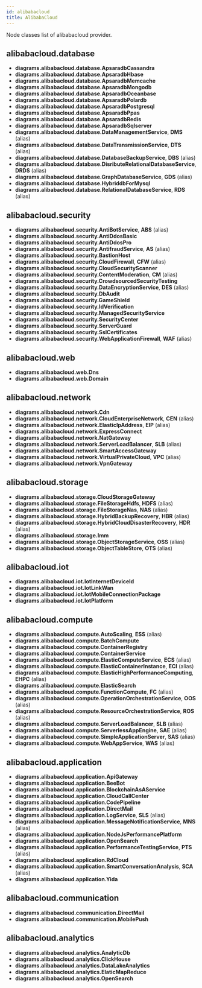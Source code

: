 ```yaml
---
id: alibabacloud
title: AlibabaCloud
---
```


Node classes list of alibabacloud provider.

## alibabacloud.database

- **diagrams.alibabacloud.database.ApsaradbCassandra**
- **diagrams.alibabacloud.database.ApsaradbHbase**
- **diagrams.alibabacloud.database.ApsaradbMemcache**
- **diagrams.alibabacloud.database.ApsaradbMongodb**
- **diagrams.alibabacloud.database.ApsaradbOceanbase**
- **diagrams.alibabacloud.database.ApsaradbPolardb**
- **diagrams.alibabacloud.database.ApsaradbPostgresql**
- **diagrams.alibabacloud.database.ApsaradbPpas**
- **diagrams.alibabacloud.database.ApsaradbRedis**
- **diagrams.alibabacloud.database.ApsaradbSqlserver**
- **diagrams.alibabacloud.database.DataManagementService**, **DMS** (alias)
- **diagrams.alibabacloud.database.DataTransmissionService**, **DTS** (alias)
- **diagrams.alibabacloud.database.DatabaseBackupService**, **DBS** (alias)
- **diagrams.alibabacloud.database.DisributeRelationalDatabaseService**, **DRDS** (alias)
- **diagrams.alibabacloud.database.GraphDatabaseService**, **GDS** (alias)
- **diagrams.alibabacloud.database.HybriddbForMysql**
- **diagrams.alibabacloud.database.RelationalDatabaseService**, **RDS** (alias)

## alibabacloud.security

- **diagrams.alibabacloud.security.AntiBotService**, **ABS** (alias)
- **diagrams.alibabacloud.security.AntiDdosBasic**
- **diagrams.alibabacloud.security.AntiDdosPro**
- **diagrams.alibabacloud.security.AntifraudService**, **AS** (alias)
- **diagrams.alibabacloud.security.BastionHost**
- **diagrams.alibabacloud.security.CloudFirewall**, **CFW** (alias)
- **diagrams.alibabacloud.security.CloudSecurityScanner**
- **diagrams.alibabacloud.security.ContentModeration**, **CM** (alias)
- **diagrams.alibabacloud.security.CrowdsourcedSecurityTesting**
- **diagrams.alibabacloud.security.DataEncryptionService**, **DES** (alias)
- **diagrams.alibabacloud.security.DbAudit**
- **diagrams.alibabacloud.security.GameShield**
- **diagrams.alibabacloud.security.IdVerification**
- **diagrams.alibabacloud.security.ManagedSecurityService**
- **diagrams.alibabacloud.security.SecurityCenter**
- **diagrams.alibabacloud.security.ServerGuard**
- **diagrams.alibabacloud.security.SslCertificates**
- **diagrams.alibabacloud.security.WebApplicationFirewall**, **WAF** (alias)

## alibabacloud.web

- **diagrams.alibabacloud.web.Dns**
- **diagrams.alibabacloud.web.Domain**

## alibabacloud.network

- **diagrams.alibabacloud.network.Cdn**
- **diagrams.alibabacloud.network.CloudEnterpriseNetwork**, **CEN** (alias)
- **diagrams.alibabacloud.network.ElasticIpAddress**, **EIP** (alias)
- **diagrams.alibabacloud.network.ExpressConnect**
- **diagrams.alibabacloud.network.NatGateway**
- **diagrams.alibabacloud.network.ServerLoadBalancer**, **SLB** (alias)
- **diagrams.alibabacloud.network.SmartAccessGateway**
- **diagrams.alibabacloud.network.VirtualPrivateCloud**, **VPC** (alias)
- **diagrams.alibabacloud.network.VpnGateway**

## alibabacloud.storage

- **diagrams.alibabacloud.storage.CloudStorageGateway**
- **diagrams.alibabacloud.storage.FileStorageHdfs**, **HDFS** (alias)
- **diagrams.alibabacloud.storage.FileStorageNas**, **NAS** (alias)
- **diagrams.alibabacloud.storage.HybridBackupRecovery**, **HBR** (alias)
- **diagrams.alibabacloud.storage.HybridCloudDisasterRecovery**, **HDR** (alias)
- **diagrams.alibabacloud.storage.Imm**
- **diagrams.alibabacloud.storage.ObjectStorageService**, **OSS** (alias)
- **diagrams.alibabacloud.storage.ObjectTableStore**, **OTS** (alias)

## alibabacloud.iot

- **diagrams.alibabacloud.iot.IotInternetDeviceId**
- **diagrams.alibabacloud.iot.IotLinkWan**
- **diagrams.alibabacloud.iot.IotMobileConnectionPackage**
- **diagrams.alibabacloud.iot.IotPlatform**

## alibabacloud.compute

- **diagrams.alibabacloud.compute.AutoScaling**, **ESS** (alias)
- **diagrams.alibabacloud.compute.BatchCompute**
- **diagrams.alibabacloud.compute.ContainerRegistry**
- **diagrams.alibabacloud.compute.ContainerService**
- **diagrams.alibabacloud.compute.ElasticComputeService**, **ECS** (alias)
- **diagrams.alibabacloud.compute.ElasticContainerInstance**, **ECI** (alias)
- **diagrams.alibabacloud.compute.ElasticHighPerformanceComputing**, **EHPC** (alias)
- **diagrams.alibabacloud.compute.ElasticSearch**
- **diagrams.alibabacloud.compute.FunctionCompute**, **FC** (alias)
- **diagrams.alibabacloud.compute.OperationOrchestrationService**, **OOS** (alias)
- **diagrams.alibabacloud.compute.ResourceOrchestrationService**, **ROS** (alias)
- **diagrams.alibabacloud.compute.ServerLoadBalancer**, **SLB** (alias)
- **diagrams.alibabacloud.compute.ServerlessAppEngine**, **SAE** (alias)
- **diagrams.alibabacloud.compute.SimpleApplicationServer**, **SAS** (alias)
- **diagrams.alibabacloud.compute.WebAppService**, **WAS** (alias)

## alibabacloud.application

- **diagrams.alibabacloud.application.ApiGateway**
- **diagrams.alibabacloud.application.BeeBot**
- **diagrams.alibabacloud.application.BlockchainAsAService**
- **diagrams.alibabacloud.application.CloudCallCenter**
- **diagrams.alibabacloud.application.CodePipeline**
- **diagrams.alibabacloud.application.DirectMail**
- **diagrams.alibabacloud.application.LogService**, **SLS** (alias)
- **diagrams.alibabacloud.application.MessageNotificationService**, **MNS** (alias)
- **diagrams.alibabacloud.application.NodeJsPerformancePlatform**
- **diagrams.alibabacloud.application.OpenSearch**
- **diagrams.alibabacloud.application.PerformanceTestingService**, **PTS** (alias)
- **diagrams.alibabacloud.application.RdCloud**
- **diagrams.alibabacloud.application.SmartConversationAnalysis**, **SCA** (alias)
- **diagrams.alibabacloud.application.Yida**

## alibabacloud.communication

- **diagrams.alibabacloud.communication.DirectMail**
- **diagrams.alibabacloud.communication.MobilePush**

## alibabacloud.analytics

- **diagrams.alibabacloud.analytics.AnalyticDb**
- **diagrams.alibabacloud.analytics.ClickHouse**
- **diagrams.alibabacloud.analytics.DataLakeAnalytics**
- **diagrams.alibabacloud.analytics.ElaticMapReduce**
- **diagrams.alibabacloud.analytics.OpenSearch**
